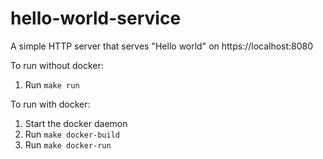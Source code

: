# hello-world-service

A simple HTTP server that serves "Hello world" on https://localhost:8080

To run without docker:
1. Run `make run`

To run with docker:
1. Start the docker daemon
2. Run `make docker-build`
3. Run `make docker-run`